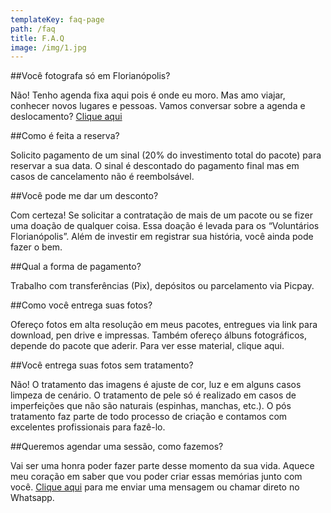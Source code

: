 ```yaml
---
templateKey: faq-page
path: /faq
title: F.A.Q
image: /img/1.jpg
---
```


<!--StartFragment-->
##Você fotografa só em Florianópolis?

Não! Tenho agenda fixa aqui pois é onde eu moro. Mas amo viajar, conhecer novos lugares e pessoas. Vamos conversar sobre a agenda e deslocamento? [Clique aqui](https://api.whatsapp.com/send?phone=5548999279696) 

##Como é feita a reserva?

Solicito pagamento de um sinal (20% do investimento total do pacote) para reservar a sua data. O sinal é descontado do pagamento final mas em casos de cancelamento não é reembolsável.  

##Você pode me dar um desconto?

Com certeza! Se solicitar a contratação de mais de um pacote ou se fizer uma doação de qualquer coisa. Essa doação é levada para os “Voluntários Florianópolis”. Além de investir em registrar sua história, você ainda pode fazer o bem.    

##Qual a forma de pagamento?

Trabalho com transferências (Pix), depósitos ou parcelamento via Picpay.  

##Como você entrega suas fotos?

Ofereço fotos em alta resolução em meus pacotes, entregues via link para download, pen drive e impressas. Também ofereço álbuns fotográficos, depende do pacote que aderir. Para ver esse material, clique aqui.  

##Você entrega suas fotos sem tratamento?

Não! O tratamento das imagens é ajuste de cor, luz e em alguns casos limpeza de cenário. O tratamento de pele só é realizado em casos de imperfeições que não são naturais (espinhas, manchas, etc.). O pós tratamento faz parte de todo processo de criação e contamos com excelentes profissionais para fazê-lo.  

##Queremos agendar uma sessão, como fazemos?

Vai ser uma honra poder fazer parte desse momento da sua vida. Aquece meu coração em saber que vou poder criar essas memórias junto com você. [Clique aqui](https://api.whatsapp.com/send?phone=5548999279696) para me enviar uma mensagem ou chamar direto no Whatsapp.


<!--EndFragment-->
